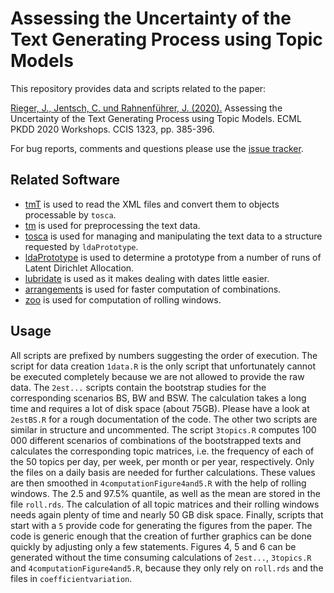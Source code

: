 # Assessing the Uncertainty of the Text Generating Process using Topic Models
This repository provides data and scripts related to the paper: 

[Rieger, J., Jentsch, C. und Rahnenführer, J. (2020).](https://imada.sdu.dk/Research/EDML/2020/) Assessing the Uncertainty of the Text Generating Process using Topic Models. ECML PKDD 2020 Workshops. CCIS 1323, pp. 385-396.

For bug reports, comments and questions please use the [issue tracker](https://github.com/JonasRieger/edml2020/issues).

## Related Software
* [tmT](https://github.com/Docma-TU/tmT) is used to read the XML files and convert them to objects processable by ``tosca``.
* [tm](https://CRAN.R-project.org/package=tm) is used for preprocessing the text data.
* [tosca](https://github.com/Docma-TU/tosca) is used for managing and manipulating the text data to a structure requested by ``ldaPrototype``.
* [ldaPrototype](https://github.com/JonasRieger/ldaPrototype) is used to determine a prototype from a number of runs of Latent Dirichlet Allocation.
* [lubridate](https://lubridate.tidyverse.org/) is used as it makes dealing with dates little easier.
* [arrangements](https://randy3k.github.io/arrangements/) is used for faster computation of combinations.
* [zoo](http://zoo.r-forge.r-project.org/) is used for computation of rolling windows.

## Usage
All scripts are prefixed by numbers suggesting the order of execution. The script for data creation `1data.R` is the only script that unfortunately cannot be executed completely because we are not allowed to provide the raw data. The `2est...` scripts contain the bootstrap studies for the corresponding scenarios BS, BW and BSW. The calculation takes a long time and requires a lot of disk space (about 75GB). Please have a look at `2estBS.R` for a rough documentation of the code.  The other two scripts are similar in structure and uncommented. The script `3topics.R` computes 100 000 different scenarios of combinations of the bootstrapped texts and calculates the corresponding topic matrices, i.e. the frequency of each of the 50 topics per day, per week, per month or per year, respectively. Only the files on a daily basis are needed for further calculations. These values are then smoothed in `4computationFigure4and5.R` with the help of rolling windows. The 2.5 and 97.5% quantile, as well as the mean are stored in the file `roll.rds`. The calculation of all topic matrices and their rolling windows needs again plenty of time and nearly 50 GB disk space. Finally, scripts that start with a `5` provide code for generating the figures from the paper. The code is generic enough that the creation of further graphics can be done quickly by adjusting only a few statements. Figures 4, 5 and 6 can be generated without the time consuming calculations of `2est...`, `3topics.R` and `4computationFigure4and5.R`, because they only rely on `roll.rds` and the files in `coefficientvariation`.

